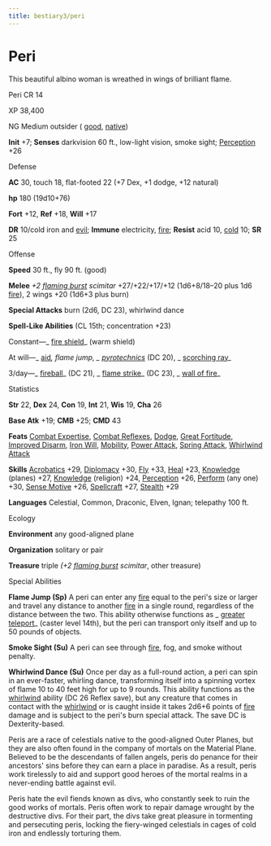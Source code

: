 ```yaml
---
title: bestiary3/peri
---
```

# Peri

This beautiful albino woman is wreathed in wings of brilliant flame.

Peri CR 14

XP 38,400

NG Medium outsider ( [good](monster_dir/creatureTypes#_good-subtype), [native](monsters/creatureTypes#_native-subtype))

**Init** +7; **Senses** darkvision 60 ft., low-light vision, smoke sight; [Perception](skill_dir/perception#_perception) +26

Defense

**AC** 30, touch 18, flat-footed 22 (+7 Dex, +1 dodge, +12 natural)

**hp** 180 (19d10+76)

**Fort** +12, **Ref** +18, **Will** +17

**DR** 10/cold iron and [evil](monster_dir/creatureTypes#_evil-subtype); **Immune** electricity, [fire](monsters/creatureTypes#_fire-subtype); **Resist** acid 10, [cold](monster_dir/creatureTypes#_cold-subtype) 10; **SR** 25

Offense

**Speed** 30 ft., fly 90 ft. (good)

**Melee** _+2 [flaming burst](magicItems/weapons#_weapons-flaming-burst) scimitar_ +27/+22/+17/+12 (1d6+8/18–20 plus 1d6 [fire](monster_dir/creatureTypes#_fire-subtype)), 2 wings +20 (1d6+3 plus burn)

**Special Attacks** burn (2d6, DC 23), whirlwind dance

**Spell-Like Abilities** (CL 15th; concentration +23)

Constant—_ [fire shield](spells/fireShield#_fire-shield)_ (warm shield)

At will—_ [aid](spell_dir/aid#_aid)_, _flame jump_, _ [pyrotechnics](spells/pyrotechnics#_pyrotechnics)_ (DC 20), _ [scorching ray](spell_dir/scorchingRay#_scorching-ray)_

3/day—_ [fireball](spell_dir/fireball#_fireball)_ (DC 21), _ [flame strike](spells/flameStrike#_flame-strike)_ (DC 23), _ [wall of fire](spell_dir/wallOfFire#_wall-of-fire)_

Statistics

**Str** 22, **Dex** 24, **Con** 19, **Int** 21, **Wis** 19, **Cha** 26

**Base Atk** +19; **CMB** +25; **CMD** 43

**Feats** [Combat Expertise](feats#_combat-expertise), [Combat Reflexes](feats#_combat-reflexes), [Dodge](feats#_dodge), [Great Fortitude](feats#_great-fortitude), [Improved Disarm](feats#_improved-disarm), [Iron Will](feats#_iron-will), [Mobility](feats#_mobility), [Power Attack](feats#_power-attack), [Spring Attack](feats#_spring-attack), [Whirlwind Attack](feats#_whirlwind-attack)

**Skills** [Acrobatics](skills/acrobatics#_acrobatics) +29, [Diplomacy](skill_dir/diplomacy#_diplomacy) +30, [Fly](skills/fly#_fly) +33, [Heal](skill_dir/heal#_heal) +23, [Knowledge](skills/knowledge#_knowledge) (planes) +27, [Knowledge](skill_dir/knowledge#_knowledge) (religion) +24, [Perception](skills/perception#_perception) +26, [Perform](skill_dir/perform#_perform) (any one) +30, [Sense Motive](skills/senseMotive#_sense-motive) +26, [Spellcraft](skill_dir/spellcraft#_spellcraft) +27, [Stealth](skills/stealth#_stealth) +29

**Languages** Celestial, Common, Draconic, Elven, Ignan; telepathy 100 ft.

Ecology

**Environment** any good-aligned plane

**Organization** solitary or pair

**Treasure** triple _(+2 [flaming burst](magicItem_dir/weapons#_weapons-flaming-burst) scimitar_, other treasure)

Special Abilities

**Flame Jump (Sp)** A peri can enter any [fire](monsters/creatureTypes#_fire-subtype) equal to the peri's size or larger and travel any distance to another [fire](monster_dir/creatureTypes#_fire-subtype) in a single round, regardless of the distance between the two. This ability otherwise functions as _ [greater teleport](spells/teleport#_teleport-greater)_ (caster level 14th), but the peri can transport only itself and up to 50 pounds of objects.

**Smoke Sight (Su)** A peri can see through [fire](monster_dir/creatureTypes#_fire-subtype), fog, and smoke without penalty.

**Whirlwind Dance (Su)** Once per day as a full-round action, a peri can spin in an ever-faster, whirling dance, transforming itself into a spinning vortex of flame 10 to 40 feet high for up to 9 rounds. This ability functions as the [whirlwind](monsters/universalMonsterRules#_whirlwind) ability (DC 26 Reflex save), but any creature that comes in contact with the [whirlwind](monster_dir/universalMonsterRules#_whirlwind) or is caught inside it takes 2d6+6 points of [fire](monsters/creatureTypes#_fire-subtype) damage and is subject to the peri's burn special attack. The save DC is Dexterity-based.

Peris are a race of celestials native to the good-aligned Outer Planes, but they are also often found in the company of mortals on the Material Plane. Believed to be the descendants of fallen angels, peris do penance for their ancestors' sins before they can earn a place in paradise. As a result, peris work tirelessly to aid and support good heroes of the mortal realms in a never-ending battle against evil.

Peris hate the evil fiends known as divs, who constantly seek to ruin the good works of mortals. Peris often work to repair damage wrought by the destructive divs. For their part, the divs take great pleasure in tormenting and persecuting peris, locking the fiery-winged celestials in cages of cold iron and endlessly torturing them.

